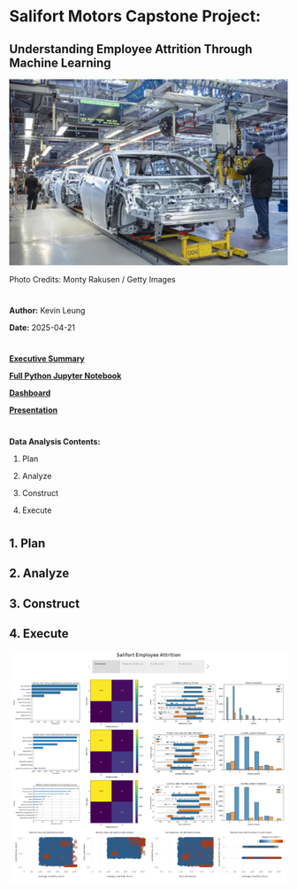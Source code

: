 #
# Salifort Motors Capstone Project: 
## Understanding Employee Attrition Through Machine Learning

![stock_photo](./images/car_image.png)

Photo Credits: Monty Rakusen / Getty Images

#

**Author:** Kevin Leung

**Date:** 2025-04-21

#
[**Executive Summary**](https://github.com/kleung157/Salifort_Motors_Capstone_Machine_Learning/blob/main/images/executive_summary.png)

[**Full Python Jupyter Notebook**](https://github.com/kleung157/Bellabeat_Case_Study_Google_Data_Analytics/blob/ba4e810b2ea8f7d907c0e844fd44f2d4f9583cc6/bellabeat_case_study_deliverables.Rmd)

[**Dashboard**](https://public.tableau.com/views/salifort_motors_capstone/DashboardStory?:language=en-US&:sid=&:redirect=auth&:display_count=n&:origin=viz_share_link)

[**Presentation**](https://github.com/kleung157/Bellabeat_Case_Study_Google_Data_Analytics/raw/refs/heads/main/bellabeat_presentation.pptx)

#

**Data Analysis Contents:**

1. Plan

2. Analyze

3. Construct

4. Execute

#

## 1. Plan

## 2. Analyze

## 3. Construct

## 4. Execute

![dashboard](./images/salifort_dashboard.png)
